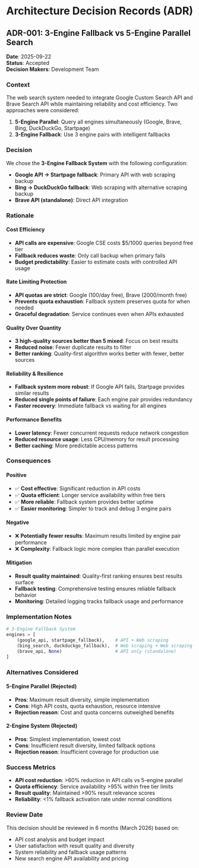 # Architecture Decision Records (ADR)

## ADR-001: 3-Engine Fallback vs 5-Engine Parallel Search

**Date**: 2025-09-22  
**Status**: Accepted  
**Decision Makers**: Development Team

### Context

The web search system needed to integrate Google Custom Search API and Brave Search API while maintaining reliability and cost efficiency. Two approaches were considered:

1. **5-Engine Parallel**: Query all engines simultaneously (Google, Brave, Bing, DuckDuckGo, Startpage)
2. **3-Engine Fallback**: Use 3 engine pairs with intelligent fallbacks

### Decision

We chose the **3-Engine Fallback System** with the following configuration:
- **Google API → Startpage fallback**: Primary API with web scraping backup
- **Bing → DuckDuckGo fallback**: Web scraping with alternative scraping backup  
- **Brave API (standalone)**: Direct API integration

### Rationale

#### Cost Efficiency
- **API calls are expensive**: Google CSE costs $5/1000 queries beyond free tier
- **Fallback reduces waste**: Only call backup when primary fails
- **Budget predictability**: Easier to estimate costs with controlled API usage

#### Rate Limiting Protection
- **API quotas are strict**: Google (100/day free), Brave (2000/month free)
- **Prevents quota exhaustion**: Fallback system preserves quota for when needed
- **Graceful degradation**: Service continues even when APIs exhausted

#### Quality Over Quantity
- **3 high-quality sources better than 5 mixed**: Focus on best results
- **Reduced noise**: Fewer duplicate results to filter
- **Better ranking**: Quality-first algorithm works better with fewer, better sources

#### Reliability & Resilience
- **Fallback system more robust**: If Google API fails, Startpage provides similar results
- **Reduced single points of failure**: Each engine pair provides redundancy
- **Faster recovery**: Immediate fallback vs waiting for all engines

#### Performance Benefits
- **Lower latency**: Fewer concurrent requests reduce network congestion
- **Reduced resource usage**: Less CPU/memory for result processing
- **Better caching**: More predictable access patterns

### Consequences

#### Positive
- ✅ **Cost effective**: Significant reduction in API costs
- ✅ **Quota efficient**: Longer service availability within free tiers
- ✅ **More reliable**: Fallback system provides better uptime
- ✅ **Easier monitoring**: Simpler to track and debug 3 engine pairs

#### Negative
- ❌ **Potentially fewer results**: Maximum results limited by engine pair performance
- ❌ **Complexity**: Fallback logic more complex than parallel execution

#### Mitigation
- **Result quality maintained**: Quality-first ranking ensures best results surface
- **Fallback testing**: Comprehensive testing ensures reliable fallback behavior
- **Monitoring**: Detailed logging tracks fallback usage and performance

### Implementation Notes

```python
# 3-Engine Fallback System
engines = [
    (google_api, startpage_fallback),    # API + Web scraping
    (bing_search, duckduckgo_fallback),  # Web scraping + Web scraping  
    (brave_api, None)                    # API only (standalone)
]
```

### Alternatives Considered

#### 5-Engine Parallel (Rejected)
- **Pros**: Maximum result diversity, simple implementation
- **Cons**: High API costs, quota exhaustion, resource intensive
- **Rejection reason**: Cost and quota concerns outweighed benefits

#### 2-Engine System (Rejected)  
- **Pros**: Simplest implementation, lowest cost
- **Cons**: Insufficient result diversity, limited fallback options
- **Rejection reason**: Insufficient coverage for production use

### Success Metrics

- **API cost reduction**: >60% reduction in API calls vs 5-engine parallel
- **Quota efficiency**: Service availability >95% within free tier limits
- **Result quality**: Maintained >90% result relevance scores
- **Reliability**: <1% fallback activation rate under normal conditions

### Review Date

This decision should be reviewed in 6 months (March 2026) based on:
- API cost analysis and budget impact
- User satisfaction with result quality and diversity
- System reliability and fallback usage patterns
- New search engine API availability and pricing
